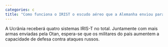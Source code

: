 ```yaml
---
categories: c
title: "Como funciona o IRIST o escudo aéreo que a Alemanha enviou para a Ucrânia"
---
```

A Ucrânia receberá quatro sistemas IRIS-T no total. Juntamente com mais armas enviadas pela Otan, espera-se que os militares do país aumentem a capacidade de defesa contra ataques russos.